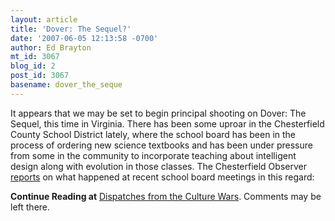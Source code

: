 ```yaml
---
layout: article
title: 'Dover: The Sequel?'
date: '2007-06-05 12:13:58 -0700'
author: Ed Brayton
mt_id: 3067
blog_id: 2
post_id: 3067
basename: dover_the_seque
---
```

It appears that we may be set to begin principal shooting on Dover: The Sequel, this time in Virginia. There has been some uproar in the Chesterfield County School District lately, where the school board has been in the process of ordering new science textbooks and has been under pressure from some in the community to incorporate teaching about intelligent design along with evolution in those classes. The Chesterfield Observer [reports](http://www.richmond.com/education/output.aspx?Article_ID=4707910&amp;Vertical_ID=127&amp;tier=1&amp;position=5) on what happened at recent school board meetings in this regard:

**Continue Reading at** [Dispatches from the Culture Wars](http://scienceblogs.com/dispatches/2007/06/dover_the_sequel.php). Comments may be left there.
